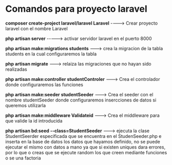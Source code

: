 

<h1>Comandos para proyecto laravel</h1>

<b>composer create-project laravel/laravel Laravel</b> ----> Crear proyecto laravel con el nombre Laravel

<b>php artisan server</b> -----> activar servidor laravel en el puerto 8000

<b>php artisan make:migrations students</b> ---> crea la migracion de la tabla students en la cual configuraremos la tabla


 <b> php artisan migrate</b> ---> relaiza las migraciones que no hayan sido realizadas

<b>php artisan make:controller studentControler</b> ---> Crea el controlador donde configuraremos las funciones 

<b>php artisan make:seeder studentSeeder</b> ---> Crea el seeder con el nombre studentSeeder donde configuraremos insercciones de datos si queremos utilizarla


<b>php artisan make:middleware Validateid</b> ---> Crea el middleware para que valide la id introducida 


<b>php artisan bd:seed --class=StudentSeeder</b> ---> ejecuta la clase StudentSeerder especificada que se encuentra en el StudenSeeder.php e inserta en la base de datos los datos que hayamos definido, no se puede ejecutar el mismo con datos a mano ya que si existen uniques dara errores, por lo que o creas que se ejecute random los que creen mediante funciones o se una factoria






